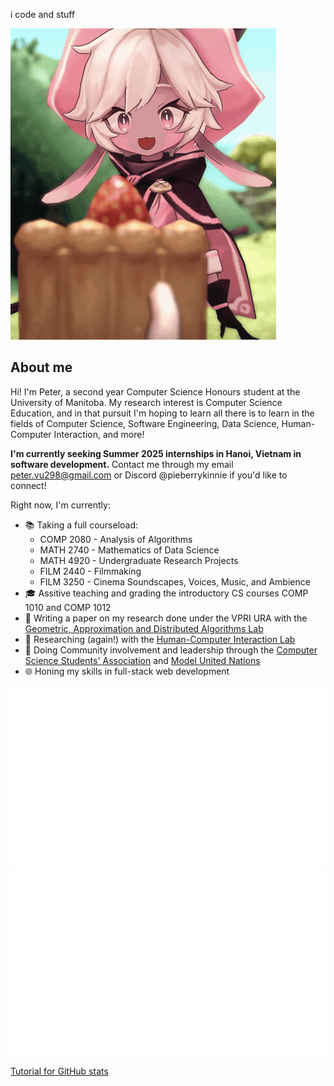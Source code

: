 i code and stuff

<img src="./pieberry-witchspring-r.gif" alt="Pieberry looking at pie">

## About me

Hi! I'm Peter, a second year Computer Science Honours student at the University of Manitoba. My research interest is Computer Science Education, and in that pursuit I'm hoping to learn all there is to learn in the fields of Computer Science, Software Engineering, Data Science, Human-Computer Interaction, and more!

**I'm currently seeking Summer 2025 internships in Hanoi, Vietnam in software development.** Contact me through my email [peter.vu298@gmail.com](mailto:peter.vu298@gmail.com) or Discord @pieberrykinnie if you'd like to connect!

Right now, I'm currently:

- 📚 Taking a full courseload:
    - COMP 2080 - Analysis of Algorithms
    - MATH 2740 - Mathematics of Data Science
    - MATH 4920 - Undergraduate Research Projects
    - FILM 2440 - Filmmaking
    - FILM 3250 - Cinema Soundscapes, Voices, Music, and Ambience
- 🎓 Assitive teaching and grading the introductory CS courses COMP 1010 and COMP 1012
- 📝 Writing a paper on my research done under the VPRI URA with the [Geometric, Approximation and Distributed Algorithms Lab](https://home.cs.umanitoba.ca/~gada/)
- 🔬 Researching (again!) with the [Human-Computer Interaction Lab](https://hci.cs.umanitoba.ca/)
- 👥 Doing Community involvement and leadership through the [Computer Science Students' Association](https://www.umanitobacssa.ca/) and [Model United Nations](https://www.instagram.com/umanitobamun/)
- 🌐 Honing my skills in full-stack web development

![](https://raw.githubusercontent.com/pieberrykinnie/github-stats-transparent/output/generated/overview.svg)
![](https://raw.githubusercontent.com/pieberrykinnie/github-stats-transparent/output/generated/languages.svg)

[Tutorial for GitHub stats](https://github.com/rahul-jha98/github-stats-transparent)
